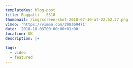 ```yaml
---
templateKey: blog-post
title: Buggatti - SS18
thumbnail: /img/screen-shot-2018-07-10-at-22.52.27.png
vimeo: 'https://vimeo.com/298369471'
date: '2018-10-03T00:00:00+01:00'
location: UK
description: |+

tags:
  - video
  - featured
---
```


